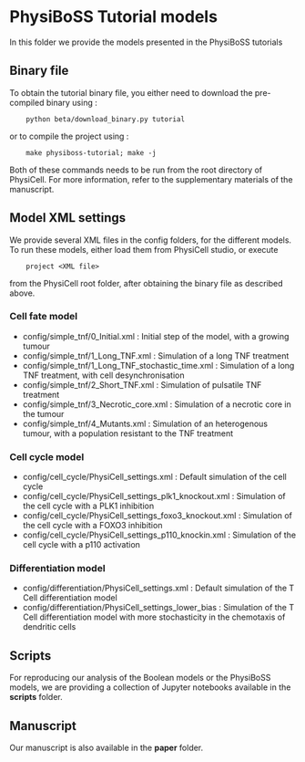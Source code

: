 # PhysiBoSS Tutorial models

In this folder we provide the models presented in the PhysiBoSS tutorials

## Binary file

To obtain the tutorial binary file, you either need to download the pre-compiled binary using : 
```
    python beta/download_binary.py tutorial
```
or to compile the project using : 
```
    make physiboss-tutorial; make -j
```

Both of these commands needs to be run from the root directory of PhysiCell. For more information, refer to the supplementary materials of the manuscript. 

## Model XML settings 

We provide several XML files in the config folders, for the different models.
To run these models, either load them from PhysiCell studio, or execute 
``` 
    project <XML file>
```

from the PhysiCell root folder, after obtaining the binary file as described above. 

### Cell fate model

- config/simple_tnf/0_Initial.xml : Initial step of the model, with a growing tumour
- config/simple_tnf/1_Long_TNF.xml : Simulation of a long TNF treatment
- config/simple_tnf/1_Long_TNF_stochastic_time.xml : Simulation of a long TNF treatment, with cell desynchronisation
- config/simple_tnf/2_Short_TNF.xml : Simulation of pulsatile TNF treatment
- config/simple_tnf/3_Necrotic_core.xml : Simulation of a necrotic core in the tumour
- config/simple_tnf/4_Mutants.xml : Simulation of an heterogenous tumour, with a population resistant to the TNF treatment

### Cell cycle model

- config/cell_cycle/PhysiCell_settings.xml : Default simulation of the cell cycle
- config/cell_cycle/PhysiCell_settings_plk1_knockout.xml : Simulation of the cell cycle with a PLK1 inhibition
- config/cell_cycle/PhysiCell_settings_foxo3_knockout.xml : Simulation of the cell cycle with a FOXO3 inhibition
- config/cell_cycle/PhysiCell_settings_p110_knockin.xml : Simulation of the cell cycle with a p110 activation

### Differentiation model

- config/differentiation/PhysiCell_settings.xml : Default simulation of the T Cell differentiation model
- config/differentiation/PhysiCell_settings_lower_bias : Simulation of the T Cell differentiation model with more stochasticity in the chemotaxis of dendritic cells

## Scripts

For reproducing our analysis of the Boolean models or the PhysiBoSS models, we are providing a collection of Jupyter notebooks available in the **scripts** folder.


## Manuscript

Our manuscript is also available in the **paper** folder.
